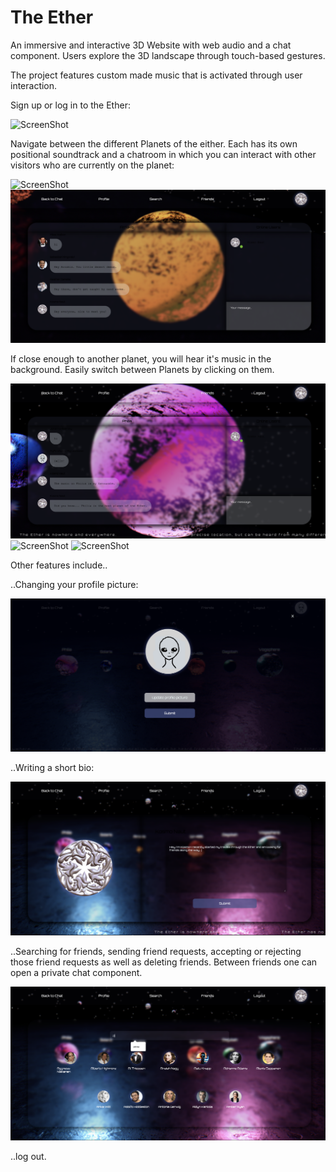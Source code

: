 # The Ether


An immersive and interactive 3D Website with web audio and a chat component. Users explore the 3D landscape through touch-based gestures. 

The project features custom made music that is activated through user interaction.

Sign up or log in to the Ether:

![ScreenShot](client/public/screenshots/1.png)

Navigate between the different Planets of the either. Each has its own positional soundtrack and a chatroom in which you can interact with other visitors who are currently on the planet:

![ScreenShot](client/public/screenshots/2.png)
![ScreenShot](client/public/screenshots/4.png)

If close enough to another planet, you will hear it's music in the background. Easily switch between Planets by clicking on them.

![ScreenShot](client/public/screenshots/5.png)
![ScreenShot](client/public/screenshots/6.png)
![ScreenShot](client/public/screenshots/7.png)

Other features include..

..Changing your profile picture:

![ScreenShot](client/public/screenshots/8.png)

..Writing a short bio:

![ScreenShot](client/public/screenshots/9.png)

..Searching for friends, sending friend requests, accepting or rejecting those friend requests as well as deleting friends.
Between friends one can open a private chat component.

![ScreenShot](client/public/screenshots/10.png)


..log out. 








